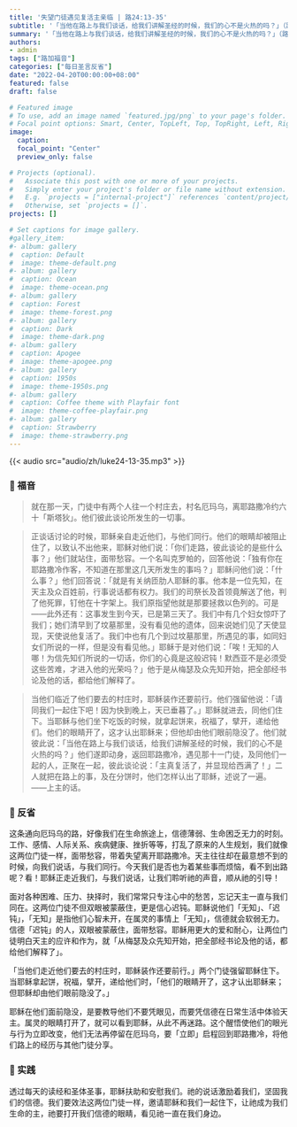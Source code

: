 ```yaml
---
title: '失望门徒遇见复活主亲临 | 路24:13-35'
subtitle: '「当他在路上与我们谈话，给我们讲解圣经的时候，我们的心不是火热的吗？」（路24:32）'
summary: '「当他在路上与我们谈话，给我们讲解圣经的时候，我们的心不是火热的吗？」（路24:32）'
authors:
- admin
tags: ["路加福音"]
categories: ["每日圣言反省"]
date: "2022-04-20T00:00:00+08:00"
featured: false
draft: false

# Featured image
# To use, add an image named `featured.jpg/png` to your page's folder.
# Focal point options: Smart, Center, TopLeft, Top, TopRight, Left, Right, BottomLeft, Bottom, BottomRight
image:
  caption:
  focal_point: "Center"
  preview_only: false

# Projects (optional).
#   Associate this post with one or more of your projects.
#   Simply enter your project's folder or file name without extension.
#   E.g. `projects = ["internal-project"]` references `content/project/deep-learning/index.md`.
#   Otherwise, set `projects = []`.
projects: []

# Set captions for image gallery.
#gallery_item:
#- album: gallery
#  caption: Default
#  image: theme-default.png
#- album: gallery
#  caption: Ocean
#  image: theme-ocean.png
#- album: gallery
#  caption: Forest
#  image: theme-forest.png
#- album: gallery
#  caption: Dark
#  image: theme-dark.png
#- album: gallery
#  caption: Apogee
#  image: theme-apogee.png
#- album: gallery
#  caption: 1950s
#  image: theme-1950s.png
#- album: gallery
#  caption: Coffee theme with Playfair font
#  image: theme-coffee-playfair.png
#- album: gallery
#  caption: Strawberry
#  image: theme-strawberry.png
---
```


{{< audio src="audio/zh/luke24-13-35.mp3" >}}

### :love_letter: 福音
> 就在那一天，门徒中有两个人往一个村庄去，村名厄玛乌，离耶路撒冷约六十「斯塔狄」。他们彼此谈论所发生的一切事。

> 正谈话讨论的时候，耶稣亲自走近他们，与他们同行。他们的眼睛却被阻止住了，以致认不出他来，耶稣对他们说：「你们走路，彼此谈论的是些什么事？」他们就站住，面带愁容。一个名叫克罗帕的，回答他说：「独有你在耶路撒冷作客，不知道在那里这几天所发生的事吗？」耶稣问他们说：「什么事？」他们回答说：「就是有关纳匝肋人耶稣的事。他本是一位先知，在天主及众百姓前，行事说话都有权力。我们的司祭长及首领竟解送了他，判了他死罪，钉他在十字架上。我们原指望他就是那要拯救以色列的。可是——此外还有：这事发生到今天，已是第三天了。我们中有几个妇女惊吓了我们；她们清早到了坟墓那里，没有看见他的遗体，回来说她们见了天使显现，天使说他复活了。我们中也有几个到过坟墓那里，所遇见的事，如同妇女们所说的一样，但是没有看见他。」耶稣于是对他们说：「唉！无知的人哪！为信先知们所说的一切话，你们的心竟是这般迟钝！默西亚不是必须受这些苦难，才进入他的光荣吗？」他于是从梅瑟及众先知开始，把全部经书论及他的话，都给他们解释了。

> 当他们临近了他们要去的村庄时，耶稣装作还要前行。他们强留他说：「请同我们一起住下吧！因为快到晚上，天已垂暮了。」耶稣就进去，同他们住下。当耶稣与他们坐下吃饭的时候，就拿起饼来，祝福了，擘开，递给他们。他们的眼睛开了，这才认出耶稣来；但他却由他们眼前隐没了。他们就彼此说：「当他在路上与我们谈话，给我们讲解圣经的时候，我们的心不是火热的吗？」他们遂即动身，返回耶路撒冷，遇见那十一门徒，及同他们一起的人，正聚在一起，彼此谈论说：「主真复活了，并显现给西满了！」二人就把在路上的事，及在分饼时，他们怎样认出了耶稣，述说了一遍。 ——上主的话。

### :speech_balloon: 反省
这条通向厄玛乌的路，好像我们在生命旅途上，信德薄弱、生命困乏无力的时刻。工作、感情、人际关系、疾病健康、挫折等等，打乱了原来的人生规划，我们就像这两位门徒一样，面带愁容，带着失望离开耶路撒冷。天主往往却在最意想不到的时候，向我们说话，与我们同行。今天我们是否也为着某些事而烦恼，看不到出路呢？看！耶稣正走近我们，与我们说话，让我们聆听祂的声音，顺从祂的引导！

面对各种困难、压力、抉择时，我们常常只专注心中的愁苦，忘记天主一直与我们同在。这两位门徒不但双眼被蒙蔽住，更是信心迟钝。耶稣说他们「无知」、「迟钝」，「无知」是指他们心智未开，在属灵的事情上「无知」，信德就会软弱无力。信德「迟钝」的人，双眼被蒙蔽住，面带愁容。耶稣用更大的爱和耐心，让两位门徒明白天主的应许和作为，就「从梅瑟及众先知开始，把全部经书论及他的话，都给他们解释了」。

「当他们走近他们要去的村庄时，耶稣装作还要前行。」两个门徒强留耶稣住下。当耶稣拿起饼，祝福，擘开，递给他们时，「他们的眼睛开了，这才认出耶稣来；但耶稣却由他们眼前隐没了。」

耶稣在他们面前隐没，是要教导他们不要凭眼见，而要凭信德在日常生活中体验天主。属灵的眼睛打开了，就可以看到耶稣，从此不再迷路。这个醒悟使他们的眼光与行为立即改变，他们无法再停留在厄玛乌，要「立即」启程回到耶路撒冷，将他们路上的经历与其他门徒分享。

### :runner: 实践
透过每天的读经和圣体圣事，耶稣扶助和安慰我们。祂的说话激励着我们，坚固我们的信德。我们要效法这两位门徒一样，邀请耶稣和我们一起住下，让祂成为我们生命的主，祂要打开我们信德的眼睛，看见祂一直在我们身边。
